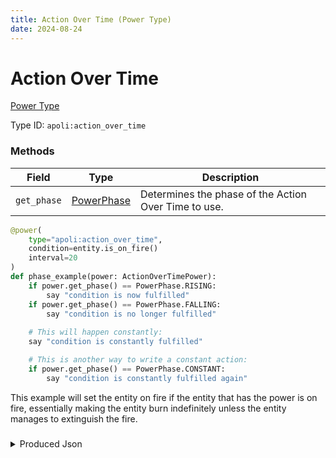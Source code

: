 ```yaml
---
title: Action Over Time (Power Type)
date: 2024-08-24
---
```


# Action Over Time

[Power Type](../power_types.md)

Type ID: `apoli:action_over_time`


### Methods

| Field       | Type | Description | 
|-------------|------|-------------|
| `get_phase` | [PowerPhase](../data_types/power_phase.md) | Determines the phase of the Action Over Time to use. | 

```py
@power(
    type="apoli:action_over_time", 
    condition=entity.is_on_fire()
    interval=20
)
def phase_example(power: ActionOverTimePower):
    if power.get_phase() == PowerPhase.RISING:
        say "condition is now fulfilled"
    if power.get_phase() == PowerPhase.FALLING:
        say "condition is no longer fulfilled"
    
    # This will happen constantly:
    say "condition is constantly fulfilled"

    # This is another way to write a constant action:
    if power.get_phase() == PowerPhase.CONSTANT:
        say "condition is constantly fulfilled again"
```
This example will set the entity on fire if the entity that has the power is on fire, essentially making the entity burn indefinitely unless the entity manages to extinguish the fire.

###

<details>
  <summary>Produced Json</summary>
  
```json
{
  	"type": "apoli:action_over_time",
  	"rising_action": {
    	"type": "apoli:execute_command",
    	"command": "say \"condition is now fulfilled\""
  	},
  	"falling_action": {
    	"type": "apoli:execute_command",
    	"command": "say \"condition is no longer fulfilled\""
  	},
  	"entity_action": {
    	"type": "apoli:and",
    	"actions": [
            {
                "type": "apoli:execute_command",
    	        "command": "say \"condition is constantly fulfilled\""
            },
            {
                "type": "apoli:execute_command",
    	        "command": "say \"condition is constantly fulfilled again\""
            }
        ]
  	},
  	"interval": 20,
  	"condition": {
    	"type": "apoli:on_fire"
  	}
}
```
</details>